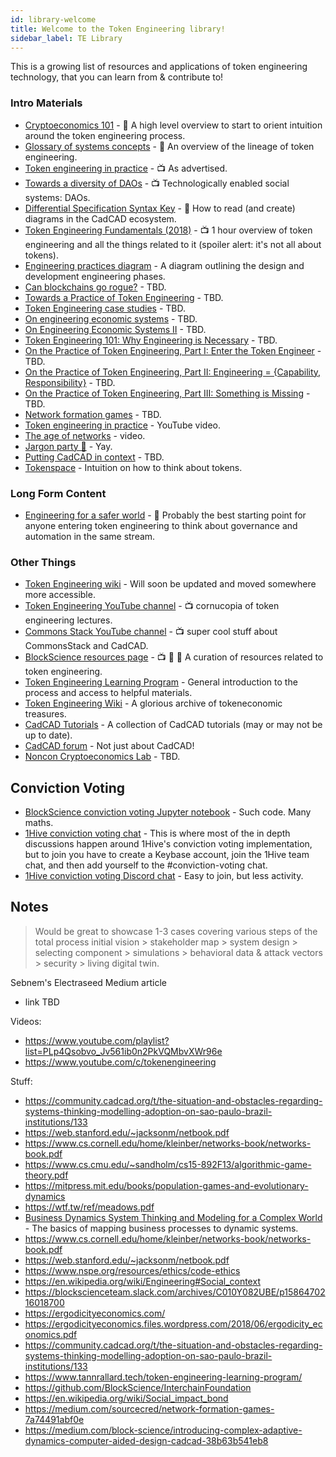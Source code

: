 ```yaml
---
id: library-welcome
title: Welcome to the Token Engineering library!
sidebar_label: TE Library
---
```


This is a growing list of resources and applications of token engineering technology, that you can learn from & contribute to! 

### Intro Materials
- [Cryptoeconomics 101](https://aracred.github.io/website/blog/Cryptoeconomics%20101) - 📄 A high level overview to start to orient intuition around the token engineering process.
- [Glossary of systems concepts](https://community.cadcad.org/t/working-glossary-of-systems-concepts/17) - 📄 An overview of the lineage of token engineering. 
- [Token engineering in practice](https://youtu.be/xRqXAlpWl0Y) - 📺 As advertised.
- [Towards a diversity of DAOs](https://www.youtube.com/watch?v=75769EjciVk) - 📺 Technologically enabled social systems: DAOs.
- [Differential Specification Syntax Key](https://community.cadcad.org/t/differential-specification-syntax-key/31) - 📄 How to read (and create) diagrams in the CadCAD ecosystem.
- [Token Engineering Fundamentals (2018)](https://www.youtube.com/watch?v=DsRG9uZmME8) - 📺 1 hour overview of token engineering and all the things related to it (spoiler alert: it's not all about tokens).
- [Engineering practices diagram](https://community.cadcad.org/t/engineering-practice/52) - A diagram outlining the design and development engineering phases.
- [Can blockchains go rogue?](https://blog.oceanprotocol.com/can-blockchains-go-rogue-5134300ce790) - TBD.
- [Towards a Practice of Token Engineering](https://blog.oceanprotocol.com/towards-a-practice-of-token-engineering-b02feeeff7ca) - TBD.
- [Token Engineering case studies](https://blog.oceanprotocol.com/token-engineering-case-studies-b44267e68f4) - TBD.
- [On engineering economic systems](https://medium.com/block-science/on-engineering-economic-systems-1cff055d3a5f) - TBD.
- [On Engineering Economic Systems II](https://medium.com/block-science/on-engineering-economic-systems-ii-cec0995b3fa2) - TBD.
- [Token Engineering 101: Why Engineering is Necessary](https://medium.com/block-science/token-engineering-101-why-engineering-is-necessary-3bac27ccb8b7) - TBD.
- [On the Practice of Token Engineering, Part I: Enter the Token Engineer](https://medium.com/block-science/on-the-practice-of-token-engineering-part-i-c2cc2434e727) - TBD.
- [On the Practice of Token Engineering, Part II: Engineering = {Capability, Responsibility}](https://medium.com/block-science/on-the-practice-of-token-engineering-part-ii-engineering-capability-responsibility-6307c40ff881) - TBD.
- [On the Practice of Token Engineering, Part III: Something is Missing](https://medium.com/block-science/on-the-practice-of-token-engineering-part-iii-something-is-missing-9a76cc926a0) - TBD. 
- [Network formation games](https://medium.com/sourcecred/network-formation-games-7a74491abf0e) - TBD.
- [Token engineering in practice](https://www.youtube.com/watch?v=xRqXAlpWl0Y) - YouTube video.
- [The age of networks](https://www.youtube.com/watch?v=IyNvoYuSFII) - video.
- [Jargon party 🎉](https://medium.com/block-science/jargon-party-e3616cd16a9) - Yay.
- [Putting CadCAD in context](https://community.cadcad.org/t/putting-cadcad-in-context/19) - TBD.
- [Tokenspace](https://www.youtube.com/watch?v=cpHWegbGgWc&start=401) - Intuition on how to think about tokens.

### Long Form Content
- [Engineering for a safer world](http://sunnyday.mit.edu/safer-world.pdf) - 📕 Probably the best starting point for anyone entering token engineering to think about governance and automation in the same stream.

### Other Things
- [Token Engineering wiki](http://tokenengineering.wikidot.com/) - Will soon be updated and moved somewhere more accessible.
- [Token Engineering YouTube channel](https://www.youtube.com/channel/UCDmzlpzOlaTALYV0hAwT0Tg) - 📺  cornucopia of token engineering lectures. 
- [Commons Stack YouTube channel](https://www.youtube.com/channel/UCoyHywZn8YMalyx4ZbvQoyw) - 📺 super cool stuff about CommonsStack and CadCAD.
- [BlockScience resources page](https://block.science/resources/) - 📺 📄 📕 A curation of resources related to token engineering.
- [Token Engineering Learning Program](https://www.tannrallard.tech/token-engineering-learning-program/) - General introduction to the process and access to helpful materials.
- [Token Engineering Wiki](http://tokenengineering.wikidot.com/) - A glorious archive of tokeneconomic treasures. 
- [CadCAD Tutorials](https://github.com/BlockScience/cadCAD/tree/master/tutorials) - A collection of CadCAD tutorials (may or may not be up to date).
- [CadCAD forum](https://community.cadcad.org/) - Not just about CadCAD!
- [Noncon Cryptoeconomics Lab](https://youtube.com/playlist?list=PLp4Qsobvo_Jv561ib0n2PkVQMbvXWr96e) - TBD.

## Conviction Voting 
- [BlockScience conviction voting Jupyter notebook](https://github.com/BlockScience/conviction/blob/master/cic_initialization.ipynb) - Such code. Many maths.
- [1Hive conviction voting chat](https://keybase.io/team/1hive) - This is where most of the in depth discussions happen around 1Hive's conviction voting implementation, but to join you have to create a Keybase account, join the 1Hive team chat, and then add yourself to the #conviction-voting chat.
- [1Hive conviction voting Discord chat](https://discord.gg/5D482sd) - Easy to join, but less activity.


## Notes

> Would be great to showcase 1-3 cases covering various steps of the total process initial vision > stakeholder map > system design > selecting component > simulations > behavioral data & attack vectors > security > living digital twin. 

Sebnem's Electraseed Medium article
- link TBD

Videos:
- https://www.youtube.com/playlist?list=PLp4Qsobvo_Jv561ib0n2PkVQMbvXWr96e
- https://www.youtube.com/c/tokenengineering

Stuff:
- https://community.cadcad.org/t/the-situation-and-obstacles-regarding-systems-thinking-modelling-adoption-on-sao-paulo-brazil-institutions/133
- https://web.stanford.edu/~jacksonm/netbook.pdf
- https://www.cs.cornell.edu/home/kleinber/networks-book/networks-book.pdf
- https://www.cs.cmu.edu/~sandholm/cs15-892F13/algorithmic-game-theory.pdf
- https://mitpress.mit.edu/books/population-games-and-evolutionary-dynamics
- https://wtf.tw/ref/meadows.pdf
- [Business Dynamics System Thinking and Modeling for a Complex World](https://www.researchgate.net/publication/44827001_Business_Dynamics_System_Thinking_and_Modeling_for_a_Complex_World) - The basics of mapping business processes to dynamic systems.
- https://www.cs.cornell.edu/home/kleinber/networks-book/networks-book.pdf
- https://web.stanford.edu/~jacksonm/netbook.pdf
- https://www.nspe.org/resources/ethics/code-ethics
- https://en.wikipedia.org/wiki/Engineering#Social_context
- https://blockscienceteam.slack.com/archives/C010Y082UBE/p1586470216018700
- https://ergodicityeconomics.com/
- https://ergodicityeconomics.files.wordpress.com/2018/06/ergodicity_economics.pdf
- https://community.cadcad.org/t/the-situation-and-obstacles-regarding-systems-thinking-modelling-adoption-on-sao-paulo-brazil-institutions/133
- https://www.tannrallard.tech/token-engineering-learning-program/
- https://github.com/BlockScience/InterchainFoundation
- https://en.wikipedia.org/wiki/Social_impact_bond
- https://medium.com/sourcecred/network-formation-games-7a74491abf0e
- https://medium.com/block-science/introducing-complex-adaptive-dynamics-computer-aided-design-cadcad-38b63b541eb8
